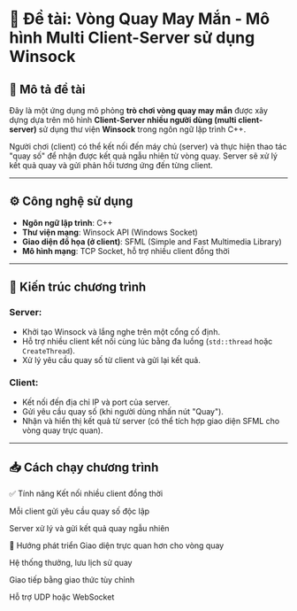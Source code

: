 # 🎯 Đề tài: Vòng Quay May Mắn - Mô hình Multi Client-Server sử dụng Winsock

## 📌 Mô tả đề tài

Đây là một ứng dụng mô phỏng **trò chơi vòng quay may mắn** được xây dựng dựa trên mô hình **Client-Server nhiều người dùng (multi client-server)** sử dụng thư viện **Winsock** trong ngôn ngữ lập trình C++.

Người chơi (client) có thể kết nối đến máy chủ (server) và thực hiện thao tác "quay số" để nhận được kết quả ngẫu nhiên từ vòng quay. Server sẽ xử lý kết quả quay và gửi phản hồi tương ứng đến từng client.

---

## ⚙️ Công nghệ sử dụng

- **Ngôn ngữ lập trình**: C++
- **Thư viện mạng**: Winsock API (Windows Socket)
- **Giao diện đồ họa (ở client)**: SFML (Simple and Fast Multimedia Library)
- **Mô hình mạng**: TCP Socket, hỗ trợ nhiều client đồng thời

---

## 🧩 Kiến trúc chương trình

### Server:
- Khởi tạo Winsock và lắng nghe trên một cổng cố định.
- Hỗ trợ nhiều client kết nối cùng lúc bằng đa luồng (`std::thread` hoặc `CreateThread`).
- Xử lý yêu cầu quay số từ client và gửi lại kết quả.

### Client:
- Kết nối đến địa chỉ IP và port của server.
- Gửi yêu cầu quay số (khi người dùng nhấn nút "Quay").
- Nhận và hiển thị kết quả từ server (có thể tích hợp giao diện SFML cho vòng quay trực quan).

---

## 📥 Cách chạy chương trình


✅ Tính năng
Kết nối nhiều client đồng thời

Mỗi client gửi yêu cầu quay số độc lập

Server xử lý và gửi kết quả quay ngẫu nhiên

 🧠 Hướng phát triển
Giao diện trực quan hơn cho vòng quay

Hệ thống thưởng, lưu lịch sử quay

Giao tiếp bằng giao thức tùy chỉnh

Hỗ trợ UDP hoặc WebSocket